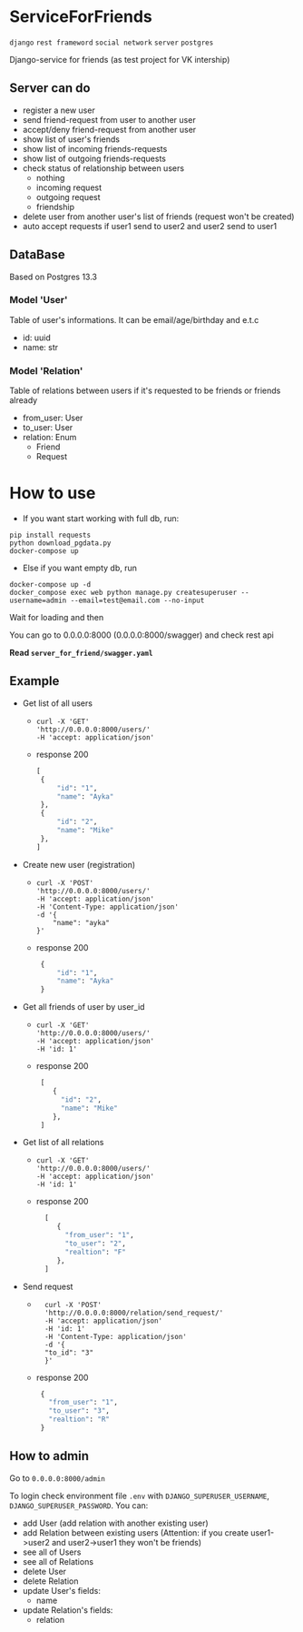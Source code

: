 # ServiceForFriends
`django` `rest frameword` `social network` `server` `postgres`

Django-service for friends (as test project for VK intership)


## Server can do
- register a new user
- send friend-request from user to another user
- accept/deny friend-request from another user
- show list of user's friends
- show list of incoming friends-requests
- show list of outgoing friends-requests
- check status of relationship between users
  - nothing
  - incoming request
  - outgoing request
  - friendship
- delete user from another user's list of friends (request won't be created)
- auto accept requests if user1 send to user2 and user2 send to user1


## DataBase 
Based on Postgres 13.3

### Model 'User'
Table of user's informations. It can be email/age/birthday and e.t.c
- id: uuid
- name: str

### Model 'Relation'
Table of relations between users if it's requested to be friends or friends already
- from_user: User
- to_user: User
- relation: Enum
  - Friend
  - Request

# How to use

* If you want start working with full db, run:
```commandline
pip install requests
python download_pgdata.py
docker-compose up
```
* Else if you want empty db, run
```commandline
docker-compose up -d
docker_compose exec web python manage.py createsuperuser --username=admin --email=test@email.com --no-input
```

Wait for loading and then

You can go to 0.0.0.0:8000 (0.0.0.0:8000/swagger) and check rest api

**Read ```server_for_friend/swagger.yaml```**

## Example

* Get list of all users

  - 
      ```commandline
      curl -X 'GET' 
      'http://0.0.0.0:8000/users/' 
      -H 'accept: application/json' 
      ```
  - response 200
      ```python
      [
       {
           "id": "1",
           "name": "Ayka"
       },
       {
           "id": "2",
           "name": "Mike"
       },
      ]
     ```

* Create new user (registration)

  - 
      ```commandline
      curl -X 'POST' 
      'http://0.0.0.0:8000/users/' 
      -H 'accept: application/json' 
      -H 'Content-Type: application/json' 
      -d '{
          "name": "ayka"
      }'
      ```
  - response 200
      ```python
       {
           "id": "1",
           "name": "Ayka"
       }
     ```
    
* Get all friends of user by user_id

  - 
      ```commandline
     curl -X 'GET' 
    'http://0.0.0.0:8000/users/' 
    -H 'accept: application/json' 
    -H 'id: 1'
    ```
  - response 200
     ```python
      [
         {
           "id": "2",
           "name": "Mike"
         },
      ]
    ```
* Get list of all relations

  -  
     ```commandline
     curl -X 'GET' 
    'http://0.0.0.0:8000/users/' 
    -H 'accept: application/json' 
    -H 'id: 1'
    ```
  - response 200
    ```python
      [
         {
           "from_user": "1",
           "to_user": "2",
           "realtion": "F"
         },
      ]
    ```

* Send request

  -
       ```commandline
         curl -X 'POST' 
         'http://0.0.0.0:8000/relation/send_request/' 
         -H 'accept: application/json' 
         -H 'id: 1' 
         -H 'Content-Type: application/json' 
         -d '{
         "to_id": "3"
         }'
       ```
  - response 200
      ```python
       {
         "from_user": "1",
         "to_user": "3",
         "realtion": "R"
       }
      ```  


## How to admin
Go to ```0.0.0.0:8000/admin```

To login check environment file ```.env``` with `DJANGO_SUPERUSER_USERNAME`, `DJANGO_SUPERUSER_PASSWORD`.
You can:
- add User (add relation with another existing user)
- add Relation between existing users 
(Attention: if you create user1->user2 and user2->user1 they won't be friends)
- see all of Users
- see all of Relations
- delete User
- delete Relation
- update User's fields:
  - name
- update Relation's fields:
  - relation

[//]: # (# to test)

[//]: # ()
[//]: # (```commandline)

[//]: # (python manage.py test)

[//]: # (```)
